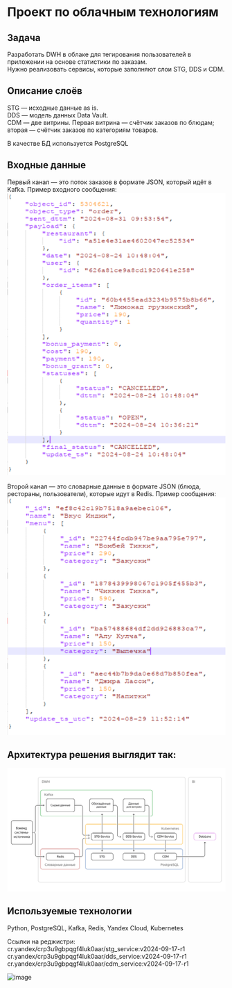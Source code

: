 # Проект по облачным технологиям

## Задача
Разработать DWH в облаке для тегирования пользователей в приложении на основе статистики по заказам.  
Нужно реализовать сервисы, которые заполняют слои STG, DDS и CDM.  

## Описание слоёв 

STG — исходные данные as is.  
DDS — модель данных Data Vault.  
CDM — две витрины. Первая витрина — счётчик заказов по блюдам; вторая — счётчик заказов по категориям товаров.  
  
В качестве БД используется PostgreSQL

## Входные данные  

Первый канал — это поток заказов в формате JSON, который идёт в Kafka. 
Пример входного сообщения:  
<img src="img/service-order.png"/>  

Второй канал — это словарные данные в формате JSON (блюда, рестораны, пользователи), которые идут в Redis. Пример сообщения:  
<img src="img/redis.png"/>  

## Архитектура решения выглядит так:    
<img src="img/de-9.png"/>  

  
## Используемые технологии  
Python, PostgreSQL, Kafka, Redis, Yandex Cloud,  Kubernetes

Cсылки на реджистри:  
cr.yandex/crp3u9gbpqgf4luk0aar/stg_service:v2024-09-17-r1  
cr.yandex/crp3u9gbpqgf4luk0aar/dds_service:v2024-09-17-r1  
cr.yandex/crp3u9gbpqgf4luk0aar/cdm_service:v2024-09-17-r1  

![image](https://github.com/user-attachments/assets/6ed7179d-d58d-4901-981b-e891bde9d2d9)

